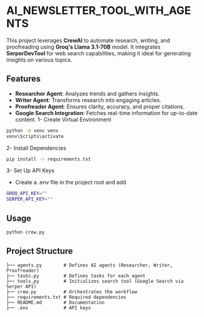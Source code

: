 # AI_NEWSLETTER_TOOL_WITH_AGENTS
This project leverages **CrewAI** to automate research, writing, and proofreading using **Groq's Llama 3.1-70B** model. It integrates **SerperDevTool** for web search capabilities, making it ideal for generating insights on various topics.

## **Features**
- **Researcher Agent**: Analyzes trends and gathers insights.
- **Writer Agent**: Transforms research into engaging articles.
- **Proofreader Agent**: Ensures clarity, accuracy, and proper citations.
- **Google Search Integration**: Fetches real-time information for up-to-date content.
1- Create Virtual Environment
```sh
python -m venv venv
venv\Scripts\activate
```
2- Install Dependencies
```sh
pip install -r requirements.txt
```
3- Set Up API Keys
- Create a .env file in the project root and add
```sh
GROQ_API_KEY=""
SERPER_API_KEY=""
```
## **Usage**
```sh
python crew.py
```
## **Project Structure**
```plaintxt
├── agents.py        # Defines AI agents (Researcher, Writer, Proofreader)
├── tasks.py         # Defines tasks for each agent
├── tools.py         # Initializes search tool (Google Search via Serper API)
├── crew.py          # Orchestrates the workflow
├── requirements.txt # Required dependencies
├── README.md        # Documentation
├── .env             # API keys
```
